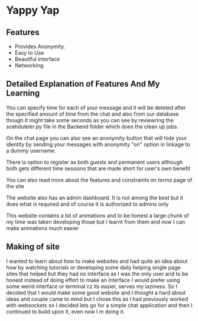 <h1>Yappy Yap</h1>
<h2>Features</h2>
<ul>
  <li>Provides Anonymity.</li>
  <li>Easy to Use</li>
  <li>Beautiful interface</li>
  <li>Networking</li>
</ul>
<h2>Detailed Explanation of Features And My Learning</h2>
<p>You can specify time for each of your message and it will be deleted after the specified amount of time from the chat and also from our database though it might take some seconds as you can see by reviewring the scehduleler.py file in the Backend folder which does the clean up jobs.</p>
<p>On the chat page you can also see an anonymity button that will hide your identity by sending your messages with anonymity "on" option in linkage to a dummy username.</p>
<p>There is option to register as both guests and permanent users although both gets different time sessions that are made short for user's own benefit</p>
<p>You can also read more about the features and constraints on terms page of the site</p>
<p>The website also has an admin dashboard. It is not among the best but it does what is required and of course it is authorized to admins only</p>
<p>This website contains a lot of animations and to be honest a large chunk of my time was taken developing those but I learnt from them and now I can make animations much easier</p>
<h2>Making of site</h2>
<p>I wanted to learn about how to make websites and had quite an idea about how by watching tutorials or developing some daily helping single page sites that helped but they had no interface as I was the only user and to be honest instead of doing effort to make an interface I would prefer using some weird interface or terminal cz its easier, serves my laziness. So I decided that I would make some good website and I thought a hard about ideas and couple came to mind but I chose this as I had previously worked with websockets so I decided lets go for a simple chat application and then I continued to build upon it, even now I m doing it.</p>